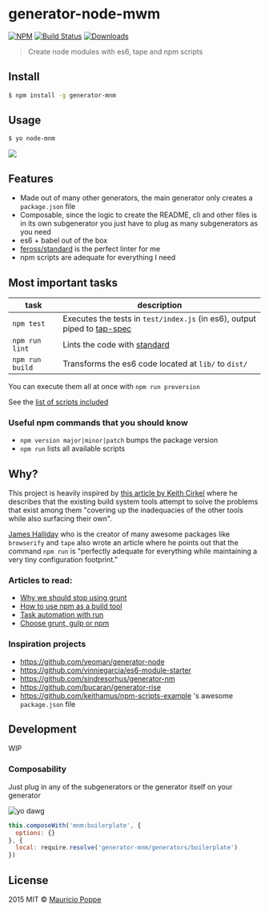 # generator-node-mwm
    
[![NPM][npm-image]][npm-url]
[![Build Status][travis-image]][travis-url]
[![Downloads][download-badge]][npm-url]

> Create node modules with es6, tape and npm scripts

## Install

```sh
$ npm install -g generator-mnm
```

## Usage

```sh
$ yo node-mnm
```

<img align="center" src="https://cloud.githubusercontent.com/assets/1616682/11389890/2d80b6a6-931b-11e5-910c-f2594f485098.gif">

## Features

- Made out of many other generators, the main generator only creates a `package.json` file
- Composable, since the logic to create the README, cli and other files is in its own subgenerator you just have to plug as many subgenerators as you need
- es6 + babel out of the box
- [feross/standard](http://standardjs.com/) is the perfect linter for me
- npm scripts are adequate for everything I need

## Most important tasks

| task       | description  |
| -----      | ---          |
| `npm test` | Executes the tests in `test/index.js` (in es6), output piped to [tap-spec](https://github.com/scottcorgan/tap-spec) |
| `npm run lint` | Lints the code with [standard](http://standardjs.com) |
| `npm run build` | Transforms the es6 code located at `lib/` to `dist/` |

You can execute them all at once with `npm run preversion`

See the [list of scripts
included](https://github.com/maurizzzio/generator-mnm/blob/master/generators/app/index.js#L256-L278)

### Useful npm commands that you should know

- `npm version major|minor|patch` bumps the package version
- `npm run` lists all available scripts

## Why?

This project is heavily inspired by [this article by Keith Cirkel][stop-using-grunt-gulp] where he describes that the existing build system tools attempt to solve the problems that exist among them "covering up the inadequacies of the other tools while also surfacing their own".

[James Halliday](https://www.npmjs.com/~substack) who is the creator of many awesome packages like `browserify` and `tape` also wrote an article where he points out that the command `npm run` is "perfectly adequate for everything while maintaining a very tiny configuration footprint."

### Articles to read:

- [Why we should stop using grunt][stop]
- [How to use npm as a build tool][how-to]
- [Task automation with run][task-automation]
- [Choose grunt, gulp or npm][choose]

### Inspiration projects

- https://github.com/yeoman/generator-node
- https://github.com/vinniegarcia/es6-module-starter
- https://github.com/sindresorhus/generator-nm
- https://github.com/bucaran/generator-rise
- https://github.com/keithamus/npm-scripts-example 's awesome `package.json` file

## Development

WIP

### Composability

Just plug in any of the subgenerators or the generator itself on your generator

![yo dawg](https://camo.githubusercontent.com/f8dc3e07d956f1f8dbdea5f895800fe53772a50d/687474703a2f2f692e696d6775722e636f6d2f326771696966742e6a7067)

```js
this.composeWith('mnm:boilerplate', {
  options: {}
}, {
  local: require.resolve('generator-mnm/generators/boilerplate')
})
```

## License

2015 MIT © [Mauricio Poppe](http://maurizzzio.com)

[npm-image]: https://img.shields.io/npm/v/generator-mnm.svg?style=flat-square
[npm-url]: https://npmjs.org/package/generator-mnm
[travis-image]: https://img.shields.io/travis/maurizzzio/generator-mnm.svg?style=flat-square
[travis-url]: https://travis-ci.org/maurizzzio/generator-mnm
[download-badge]: http://img.shields.io/npm/dm/generator-mnm.svg?style=flat-square
[stop-using-grunt-gulp]: http://blog.keithcirkel.co.uk/why-we-should-stop-using-grunt/

[stop]: http://blog.keithcirkel.co.uk/why-we-should-stop-using-grunt/
[how-to]: http://blog.keithcirkel.co.uk/how-to-use-npm-as-a-build-tool/
[task-automation]: http://substack.net/task_automation_with_npm_run
[choose]: http://ponyfoo.com/articles/choose-grunt-gulp-or-npm

